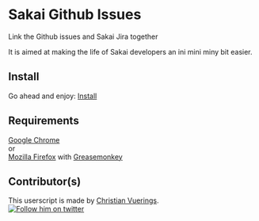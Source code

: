 # Sakai Github Issues
Link the Github issues and Sakai Jira together

It is aimed at making the life of Sakai developers an ini mini miny bit easier.

## Install
Go ahead and enjoy: [Install](https://github.com/christianv/sakai-github-issues/raw/master/sakai-github-issues.user.js)

## Requirements
[Google Chrome](http://www.google.com/chrome)  
or  
[Mozilla Firefox](http://www.mozilla.org/firefox/) with [Greasemonkey](https://addons.mozilla.org/en-US/firefox/addon/greasemonkey/)

## Contributor(s)
This userscript is made by [Christian Vuerings](http://denbuzze.com).  
[![Follow him on twitter](http://f.cl.ly/items/2z1p0w320g1q0T061m1u/twitter_follow.png)](http://twitter.com/denbuzze)